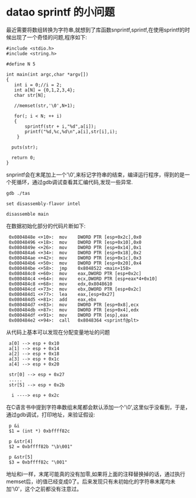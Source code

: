 datao
sprintf 的小问题
======================================

最近需要将数组转换为字符串,就想到了库函数snprintf,sprintf,在使用sprintf的时候出现了一个奇怪的问题,程序如下:

    #include <stdio.h>
    #include <string.h>

    #define N 5

    int main(int argc,char *argv[])
    {
       int i = 0;//i = 2;
       int a[N] = {0,1,2,3,4};
       char str[N];

       //memset(str,'\0',N+1);
    
       for(; i < N; ++ i)
       {
           sprintf(str + i,"%d",a[i]);
           printf("%d,%c,%d\n",a[i],str[i],i);
		}
    
      puts(str);
    
      return 0;
    }
	
snprintf会在末尾加上一个'\0',来标记字符串的结束，编译运行程序，得到的是一个死循环，通过gdb调试查看其汇编代码,发现一些异常.
   
    gdb ./tas
	
	set disassembly-flavor intel
	
	disassemble main

在数据初始化部分的代码片断如下:
 
     0x0804848e <+10>:	mov    DWORD PTR [esp+0x2c],0x0
     0x08048496 <+18>:	mov    DWORD PTR [esp+0x10],0x0
     0x0804849e <+26>:	mov    DWORD PTR [esp+0x14],0x1
	 0x080484a6 <+34>:	mov    DWORD PTR [esp+0x18],0x2
	 0x080484ae <+42>:	mov    DWORD PTR [esp+0x1c],0x3
	 0x080484b6 <+50>:	mov    DWORD PTR [esp+0x20],0x4
	 0x080484be <+58>:	jmp    0x8048522 <main+158>
	 0x080484c0 <+60>:	mov    eax,DWORD PTR [esp+0x2c]
	 0x080484c4 <+64>:	mov    ecx,DWORD PTR [esp+eax*4+0x10]
	 0x080484c8 <+68>:	mov    edx,0x8048610
	 0x080484cd <+73>:	mov    ebx,DWORD PTR [esp+0x2c]
	 0x080484d1 <+77>:	lea    eax,[esp+0x27]
	 0x080484d5 <+81>:	add    eax,ebx
	 0x080484d7 <+83>:	mov    DWORD PTR [esp+0x8],ecx
	 0x080484db <+87>:	mov    DWORD PTR [esp+0x4],edx
	 0x080484df <+91>:	mov    DWORD PTR [esp],eax
	 0x080484e2 <+94>:	call   0x8048364 <sprintf@plt>
	
从代码上基本可以发现在分配变量地址的问题
   
     a[0] --> esp + 0x10
	 a[1] --> esp + 0x14
	 a[2] --> esp + 0x18
	 a[3] --> esp + 0x1c
	 a[4] --> esp + 0x20
	 
	 str[0] --> esp + 0x27
	 .....
	 str[5] --> esp + 0x2b
	  
	  i ----> esp + 0x2c

在C语言书中提到字符串数组末尾都会默认添加一个'\0',这里似乎没看到，于是，通过gdb调试，打印地址，来验证假设:

     p &i
	 $1 = (int *) 0xbffff82c
	 
	 p &str[4]
	 $2 = 0xbffff82b "\b\001"
	 
	 p &str[5]
	 $3 = 0xbffff82c "\001"

地址和i一样，末尾可能真的没有加零,如果将上面的注释替换掉的话，通过执行memset后，i的值已经变成0了。后来发现只有未初始化的字符串末尾均未加'\0'，这个之前都没有注意过。
